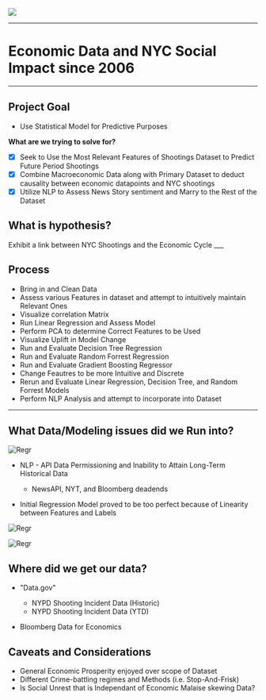 ![](smiley.jpg)

---

# Economic Data and NYC Social Impact since 2006

---

## Project Goal
 
* Use Statistical Model for Predictive Purposes

**What are we trying to solve for?**

- [X] Seek to Use the Most Relevant Features of Shootings Dataset to Predict Future Period Shootings
- [X] Combine Macroeconomic Data along with Primary Dataset to deduct causality between economic datapoints and NYC shootings
- [X] Utilize NLP to Assess News Story sentiment and Marry to the Rest of the Dataset

## What is hypothesis?

<p>Exhibit a link between NYC Shootings and the Economic Cycle
___

## Process

* Bring in and Clean Data
* Assess various Features in dataset and attempt to intuitively maintain Relevant Ones
* Visualize correlation Matrix
* Run Linear Regression and Assess Model
* Perform PCA to determine Correct Features to be Used
* Visualize Uplift in Model Change
* Run and Evaluate Decision Tree Regression
* Run and Evaluate Random Forrest Regression
* Run and Evaluate Gradient Boosting Regressor
* Change Feautres to be more Intuitive and Discrete
* Rerun and Evaluate Linear Regression, Decision Tree, and Random Forrest Models
* Perform NLP Analysis and attempt to incorporate into Dataset 

---
## What Data/Modeling issues did we Run into?

![Regr](DeadEnd.JPG)

* NLP - API Data Permissioning and Inability to Attain Long-Term Historical Data
    * NewsAPI, NYT, and Bloomberg deadends

* Initial Regression Model proved to be too perfect because of Linearity between Features and Labels

![Regr](AXIS.JPG)

![Regr](regression.JPG)

## Where did we get our data?

* "Data.gov"
    * NYPD Shooting Incident Data (Historic)
    * NYPD Shooting Incident Data (YTD)

* Bloomberg Data for Economics

## Caveats and Considerations
* General Economic Prosperity enjoyed over scope of Dataset
* Different Crime-battling regimes and Methods (i.e. Stop-And-Frisk)
* Is Social Unrest that is Independant of Economic Malaise skewing Data?
